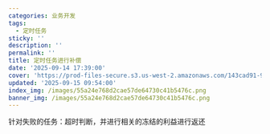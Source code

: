 ```yaml
---
categories: 业务开发
tags:
  - 定时任务
sticky: ''
description: ''
permalink: ''
title: 定时任务进行补偿
date: '2025-09-14 17:39:00'
cover: 'https://prod-files-secure.s3.us-west-2.amazonaws.com/143cad91-961b-48b0-82dc-78fbb6eb5abe/ee454bf5-11f1-4fcb-b59c-c80ea92cad25/79203675_p0.png?X-Amz-Algorithm=AWS4-HMAC-SHA256&X-Amz-Content-Sha256=UNSIGNED-PAYLOAD&X-Amz-Credential=ASIAZI2LB466XJT7OWTO%2F20250919%2Fus-west-2%2Fs3%2Faws4_request&X-Amz-Date=20250919T100050Z&X-Amz-Expires=3600&X-Amz-Security-Token=IQoJb3JpZ2luX2VjEFUaCXVzLXdlc3QtMiJHMEUCIQCZQEEWsUlnDIRSni%2FRGGcioqyEh%2F4snDnoM5I3H50wQQIgLJ7WWoD9s8mNdRFxnGEo%2F6iV%2BC6yxmWiRFdMv6X5H98qiAQIzv%2F%2F%2F%2F%2F%2F%2F%2F%2F%2FARAAGgw2Mzc0MjMxODM4MDUiDI%2FMAqET%2Bj3gRJ9RVCrcAzxcHqMrXjvHXFi1tNbh1UMRBa8346zaEH%2ByGPe0isobJHELvcLobD3Psoo1MjIEXKgSwdYfcr9FtsJGTcZPzYMB87ZO288HJ62ER8O5LLisdjVDjD2mEO2nq8SdSLenHEy1PS1Fyna5DnBYDFfOm%2FeKClXsUobtkKtJO%2FPNccr27JuQa43fgIZ19Wl8xxlB54dm3bAl0GNf2RJYuVH3djclCTqRIRLf9zvjPAIir%2FWUMucDKGRWz6zZ%2FkAXNRcufRtPYNoygXUTHRgumHDvvF3JTd6hYLNeHDCjayRa5H%2FkCKneu0Vl%2FzulrHUKDCCUpMeqI0o0hVbq%2B1QsGrFa%2FyIkZkWnFn0Xh%2BJ5EikfpKoLxVEhm90Fo3jDliya3BxrDKDirxLqW85DrXoCKlMuqtyv7xmzmJAhzNz9Az1zwXkjUtYgl842jwtTXzB28EQtglSM1derW7Z74wEWQgeR8WNweU87hDhmZL8t%2FhWS5n9wJRsPi5SklOkAvHViEuiRmgnp3tFkYmI7%2BnCoM%2F0jL%2Fnz9py7%2FkhnKlsXdVbq19DZjurA36I8WHk%2FIZ0Gez4Mz%2BVi234d29kqzqxdVIlQsxUTjNDl4h0gqTauZR%2FgaEJAveAFUenHgzCLM%2B%2BvMMm5s8YGOqUBkBkIgNecbWJmWTTStw7vTTdTkP%2FU5fECv4u7Aj%2FKX1yyvhcNreb1Rqo%2Fv1WwqnfIsuBp13gk2rlt74K0M8Js97Dnf0gHHLESF%2F4rZdebLCbp6h8FCK9W9BFfLS0EEjPgm%2FM9TTdnqHEmvToDEU7sMHVJUHcycF8h68PEZYGSbtBqyN4I6BG5MuZG6R4yLeDwaxV5J9shxb6kGlKZZM3i%2BPs1uL%2Bj&X-Amz-Signature=17fc63f22d1eb51ddbc067a1ccce299352dc41b7adcd482eef03064bf51edc64&X-Amz-SignedHeaders=host&x-amz-checksum-mode=ENABLED&x-id=GetObject'
updated: '2025-09-15 09:54:00'
index_img: /images/55a24e768d2cae57de64730c41b5476c.png
banner_img: /images/55a24e768d2cae57de64730c41b5476c.png
---
```


针对失败的任务：超时判断，并进行相关的冻结的利益进行返还

